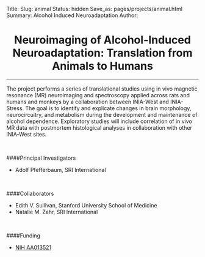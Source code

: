 Title:
Slug: animal
Status: hidden
Save_as: pages/projects/animal.html
Summary: Alcohol Induced Neuroadaptation
Author:

<h1 align="middle">Neuroimaging of Alcohol-Induced Neuroadaptation: Translation from Animals to Humans</h1>

---

The project performs a series of translational studies using in vivo magnetic resonance (MR) neuroimaging and spectroscopy applied across rats and humans and monkeys by a collaboration between INIA-West and INIA-Stress. The goal is to identify and explicate changes in brain morphology, neurocircuitry, and metabolism during the development and maintenance of alcohol dependence. Exploratory studies will include correlation of in vivo MR data with postmortem histological analyses in collaboration with other INIA-West sites.

<br />

####Principal Investigators

* Adolf Pfefferbaum, SRI International

<br />

####Collaborators

* Edith V. Sullivan, Stanford University School of Medicine
* Natalie M. Zahr, SRI International

<br />

####Funding

 * [NIH AA013521][animal]

[animal]: https://projectreporter.nih.gov/project_info_description.cfm?aid=8901717&icde=29447440
